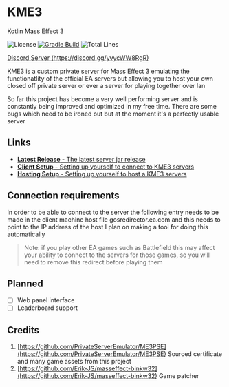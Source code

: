 # KME3

Kotlin Mass Effect 3

![License](https://img.shields.io/github/license/jacobtread/KME3?style=for-the-badge)
[![Gradle Build](https://img.shields.io/github/workflow/status/jacobtread/KME3/gradle-build?style=for-the-badge)](https://github.com/jacobtread/KME3/actions/workflows/gradle.yml)
![Total Lines](https://img.shields.io/tokei/lines/github/jacobtread/KME3?style=for-the-badge)

[Discord Server (https://discord.gg/yvycWW8RgR)](https://discord.gg/yvycWW8RgR)

KME3 is a custom private server for Mass Effect 3 emulating the functionatlity of the official EA servers
but allowing you to host your own closed off private server or ever a server for playing together over lan

So far this project has become a very well performing server and is constantly being improved and optimized in my free time.
There are some bugs which need to be ironed out but at the moment it's a perfectly usable server

## Links
- [**Latest Release** - The latest server jar release](https://github.com/jacobtread/KME3/releases/latest) 
- [**Client Setup** - Setting up yourself to connect to KME3 servers](docs/SETUP_CLIENT.md)
- [**Hosting Setup** - Setting up yourself to host a KME3 servers](docs/SETUP_HOSTER.md)

## Connection requirements

In order to be able to connect to the server the following entry needs to be made in the client machine host file
gosredirector.ea.com and this needs to point to the IP address of the host
I plan on making a tool for doing this automatically

> Note: if you play other EA games such as Battlefield this may affect your ability to connect
> to the servers for those games, so you will need to remove this redirect before playing them

## Planned

- [ ] Web panel interface
- [ ] Leaderboard support

## Credits

1. [https://github.com/PrivateServerEmulator/ME3PSE](https://github.com/PrivateServerEmulator/ME3PSE) Sourced certificate and many game assets from this project
2. [https://github.com/Erik-JS/masseffect-binkw32](https://github.com/Erik-JS/masseffect-binkw32) Game patcher

